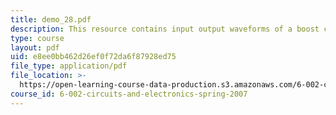```yaml
---
title: demo_28.pdf
description: This resource contains input output waveforms of a boost converter.
type: course
layout: pdf
uid: e8ee0bb462d26ef0f72da6f87928ed75
file_type: application/pdf
file_location: >-
  https://open-learning-course-data-production.s3.amazonaws.com/6-002-circuits-and-electronics-spring-2007/e8ee0bb462d26ef0f72da6f87928ed75_demo_28.pdf
course_id: 6-002-circuits-and-electronics-spring-2007
---
```

